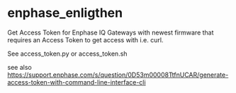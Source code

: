 # enphase_enligthen

Get Access Token for Enphase IQ Gateways with newest firmware that requires an Access Token to get access with i.e. curl.

See access_token.py or access_token.sh

see also https://support.enphase.com/s/question/0D53m00008TtfnUCAR/generate-access-token-with-command-line-interface-cli
